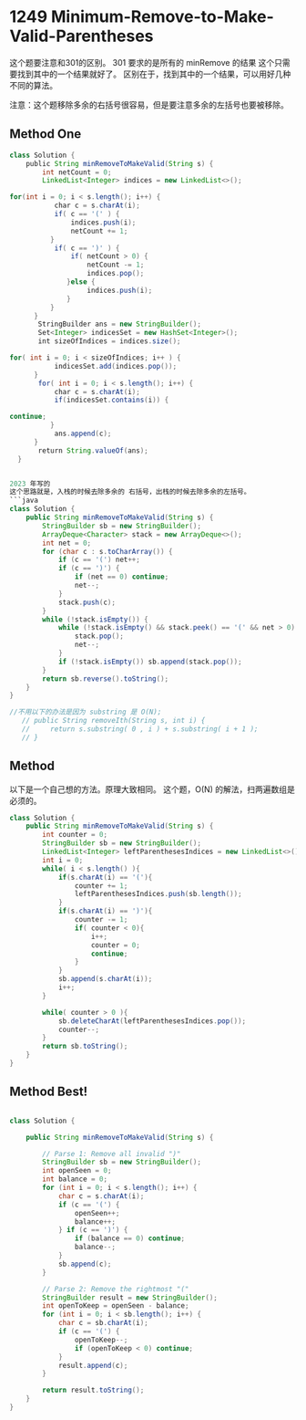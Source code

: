 # 1249 Minimum-Remove-to-Make-Valid-Parentheses


这个题要注意和301的区别。
301 要求的是所有的 minRemove 的结果
这个只需要找到其中的一个结果就好了。
区别在于，找到其中的一个结果，可以用好几种不同的算法。

注意：这个题移除多余的右括号很容易，但是要注意多余的左括号也要被移除。

 ## Method One 
 
```java
class Solution {
    public String minRemoveToMakeValid(String s) {
        int netCount = 0;
        LinkedList<Integer> indices = new LinkedList<>();

for(int i = 0; i < s.length(); i++) {
           char c = s.charAt(i);
           if( c == '(' ) {
               indices.push(i);
               netCount += 1;
          }
           if( c == ')' ) {
               if( netCount > 0) {
                   netCount -= 1;
                   indices.pop();
              }else {
                   indices.push(i);
              }
          }
      }
       StringBuilder ans = new StringBuilder();
       Set<Integer> indicesSet = new HashSet<Integer>();
       int sizeOfIndices = indices.size();

for( int i = 0; i < sizeOfIndices; i++ ) {
           indicesSet.add(indices.pop());
      }
       for( int i = 0; i < s.length(); i++) {
           char c = s.charAt(i);
           if(indicesSet.contains(i)) {

continue;
          }
           ans.append(c);
      }
       return String.valueOf(ans);
  }


2023 年写的
这个思路就是，入栈的时候去除多余的 右括号，出栈的时候去除多余的左括号。
```java
class Solution {
    public String minRemoveToMakeValid(String s) {
        StringBuilder sb = new StringBuilder();
        ArrayDeque<Character> stack = new ArrayDeque<>();
        int net = 0;
        for (char c : s.toCharArray()) {
            if (c == '(') net++;
            if (c == ')') {
                if (net == 0) continue;
                net--;
            }
            stack.push(c);
        }
        while (!stack.isEmpty()) {
            while (!stack.isEmpty() && stack.peek() == '(' && net > 0) {
                stack.pop();
                net--;
            }
            if (!stack.isEmpty()) sb.append(stack.pop());
        }
        return sb.reverse().toString();
    }
}

//不用以下的办法是因为 substring 是 O(N);
   // public String removeIth(String s, int i) {
   //     return s.substring( 0 , i ) + s.substring( i + 1 );
   // }

```


## Method 
以下是一个自己想的方法。原理大致相同。
这个题，O(N) 的解法，扫两遍数组是必须的。

```java
class Solution {
    public String minRemoveToMakeValid(String s) {
        int counter = 0;
        StringBuilder sb = new StringBuilder();
        LinkedList<Integer> leftParenthesesIndices = new LinkedList<>();
        int i = 0;
        while( i < s.length() ){
            if(s.charAt(i) == '('){
                counter += 1;
                leftParenthesesIndices.push(sb.length());
            }
            if(s.charAt(i) == ')'){
                counter -= 1;
                if( counter < 0){
                    i++;
                    counter = 0;
                    continue;
                }
            }
            sb.append(s.charAt(i));
            i++;
        }

        while( counter > 0 ){
            sb.deleteCharAt(leftParenthesesIndices.pop());
            counter--;
        }
        return sb.toString();
    }
}
```

## Method Best!

```java

class Solution {

    public String minRemoveToMakeValid(String s) {

        // Parse 1: Remove all invalid ")"
        StringBuilder sb = new StringBuilder();
        int openSeen = 0;
        int balance = 0;
        for (int i = 0; i < s.length(); i++) {
            char c = s.charAt(i);
            if (c == '(') {
                openSeen++;
                balance++;
            } if (c == ')') {
                if (balance == 0) continue;
                balance--;
            }
            sb.append(c);
        }

        // Parse 2: Remove the rightmost "("
        StringBuilder result = new StringBuilder();
        int openToKeep = openSeen - balance;
        for (int i = 0; i < sb.length(); i++) {
            char c = sb.charAt(i);
            if (c == '(') {
                openToKeep--;
                if (openToKeep < 0) continue;
            }
            result.append(c);
        }

        return result.toString();
    }
}
```